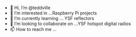 - 👋 Hi, I’m @teddville
- 👀 I’m interested in ...Raspberry Pi projects
- 🌱 I’m currently learning ... YSF reflectors
- 💞️ I’m looking to collaborate on ...YSF hotspot digital radios
- 📫 How to reach me ...

<!---
teddville/teddville is a ✨ special ✨ repository because its `README.md` (this file) appears on your GitHub profile.
You can click the Preview link to take a look at your changes.
--->
